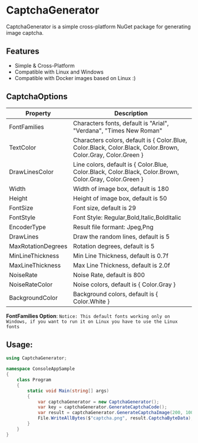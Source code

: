# CaptchaGenerator
CaptchaGenerator is a simple cross-platform NuGet package for generating image captcha.

## Features

- Simple & Cross-Platform
- Compatible with Linux and Windows
- Compatible with Docker images based on Linux :)

## CaptchaOptions

| Property           | Description                                                                                                  |
| ------------------ | ------------------------------------------------------------------------------------------------------------ |
| FontFamilies       | Characters fonts, default is "Arial", "Verdana", "Times New Roman"                                           |
| TextColor          | Characters colors, default is { Color.Blue, Color.Black, Color.Black, Color.Brown, Color.Gray, Color.Green } |
| DrawLinesColor     | Line colors, default is { Color.Blue, Color.Black, Color.Black, Color.Brown, Color.Gray, Color.Green }       |
| Width              | Width of image box, default is 180                                                                           |
| Height             | Height of image box, default is 50                                                                           |
| FontSize           | Font size, default is 29                                                                                     |
| FontStyle          | Font Style: Regular,Bold,Italic,BoldItalic                                                                   |
| EncoderType        | Result file formant: Jpeg,Png                                                                                |
| DrawLines          | Draw the random lines, default is 5                                                                          |
| MaxRotationDegrees | Rotation degrees, default is 5                                                                               |
| MinLineThickness   | Min Line Thickness, default is 0.7f                                                                          |
| MaxLineThickness   | Max Line Thickness, default is 2.0f                                                                          |
| NoiseRate          | Noise Rate, default is 800                                                                                   |
| NoiseRateColor     | Noise colors, default is { Color.Gray }                                                                      |
| BackgroundColor    | Background colors, default is { Color.White }                                                                |

 **FontFamilies Option**:
 `Notice: This default fonts working only on Windows, if you want to run it on Linux you have to use the Linux fonts`


## Usage:
```csharp
using CaptchaGenerator;

namespace ConsoleAppSample
{
	class Program
	{
		static void Main(string[] args)
		{
			var captchaGenerator = new CaptchaGenerator();
			var key = captchaGenerator.GenerateCaptchaCode();
			var result = captchaGenerator.GenerateCaptchaImage(200, 100, key);
			File.WriteAllBytes($"captcha.png", result.CaptchaByteData);
		}
	}
}

```